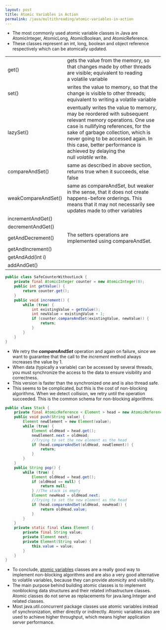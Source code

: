 ```yaml
---
layout: post
title: Atomic Variables in Action
permalink: /java/multithreading/atomic-variables-in-action
---
```



* The most commonly used atomic variable classes in Java are AtomicInteger, AtomicLong, AtomicBoolean, and AtomicReference. 
* These classes represent an int, long, boolean and object reference respectively which can be atomically updated.

|||
---|---
get()				| gets the value from the memory, so that changes made by other threads are visible; equivalent to reading a volatile variable
set()				| writes the value to memory, so that the change is visible to other threads; equivalent to writing a volatile variable
lazySet() 			| eventually writes the value to memory, may be reordered with subsequent relevant memory operations. One use case is nullifying references, for the sake of garbage collection, which is never going to be accessed again. In this case, better performance is achieved by delaying the null *volatile* write.
compareAndSet() 	| same as described in above section, returns true when it succeeds, else false
weakCompareAndSet()	| same as compareAndSet, but weaker in the sense, that it does not create happens-before orderings. This means that it may not necessarily see updates made to other variables
incrementAndGet()	|
decrementAndGet()	|
getAndDecrement()	| The setters operations are implemented using compareAndSet.
getAndIncrement()	|
getAndAdd(int i)	|
addAndGet()	 		|

```java
public class SafeCounterWithoutLock {
    private final AtomicInteger counter = new AtomicInteger(0);
    public int getValue() {
        return counter.get();
    }
    public void increment() {
        while (true) {
            int existingValue = getValue();
            int newValue = existingValue + 1;
            if (counter.compareAndSet(existingValue, newValue)) { 
                return;
            }
        }
    }
}
```

* We retry the ***compareAndSet*** operation and again on failure, since we want to guarantee that the call to the *increment* method always increases the value by 1.
* When data (typically a variable) can be accessed by several threads, you must synchronize the access to the data to ensure visibility and correctness.
* This version is faster than the synchronized one and is also thread safe.
* This seems to be complicated, but this is the cost of non-blocking algorithms. When we detect collision, we retry until the operation succeeded. This is the common schema for non-blocking algorithms.

```java
public class Stack {
    private final AtomicReference < Element > head = new AtomicReference < Element > (null);
    public void push(String value) {
        Element newElement = new Element(value);
        while (true) {
            Element oldHead = head.get();
            newElement.next = oldHead;
            //Trying to set the new element as the head
            if (head.compareAndSet(oldHead, newElement)) {
                return;
            }
        }
    }
    public String pop() {
        while (true) {
            Element oldHead = head.get();
            if (oldHead == null) {
                return null;
            } //The stack is empty
            Element newHead = oldHead.next;
            //Trying to set the new element as the head
            if (head.compareAndSet(oldHead, newHead)) {
                return oldHead.value;
            }
        }
    }
    private static final class Element {
        private final String value;
        private Element next;
        private Element(String value) {
            this.value = value;
        }
    }
}
```

* To conclude, [atomic variables](https://dzone.com/articles/java-concurrency-%E2%80%93-part-6) classes are a really good way to implement non-blocking algorithms and are also a very good alternative to volatile variables, because they can provide atomicity and visibility.
* The main purpose behind building atomic classes is to implement nonblocking data structures and their related infrastructure classes. Atomic classes do not serve as replacements for java.lang.Integer and related classes. 
* Most java.util.concurrent package classes use atomic variables instead of synchronization, either directly or indirectly. 
Atomic variables also are used to achieve higher throughput, which means higher application server performance.
